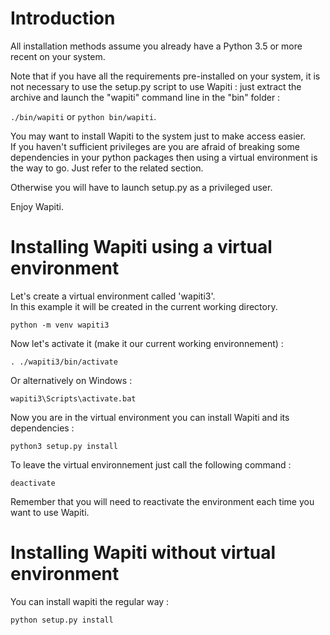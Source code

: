 Introduction
============

All installation methods assume you already have a Python 3.5 or more recent on your system.

Note that if you have all the requirements pre-installed on your system, it is not necessary to use the setup.py script
to use Wapiti : just extract the archive and launch the "wapiti" command line in the "bin" folder :

 `./bin/wapiti` or `python bin/wapiti`.

You may want to install Wapiti to the system just to make access easier.  
If you haven't sufficient privileges are you are afraid of breaking some dependencies in your python packages then
using a virtual environment is the way to go. Just refer to the related section.

Otherwise you will have to launch setup.py as a privileged user.

Enjoy Wapiti.


Installing Wapiti using a virtual environment
=============================================

Let's create a virtual environment called 'wapiti3'.  
In this example it will be created in the current working directory.

`python -m venv wapiti3`

Now let's activate it (make it our current working environnement) :
 
`. ./wapiti3/bin/activate`

Or alternatively on Windows :

`wapiti3\Scripts\activate.bat`

Now you are in the virtual environment you can install Wapiti and its dependencies :

`python3 setup.py install`

To leave the virtual environnement just call the following command :

`deactivate`

Remember that you will need to reactivate the environment each time you want to use Wapiti. 


Installing Wapiti without virtual environment
=============================================

You can install wapiti the regular way :

`python setup.py install`
